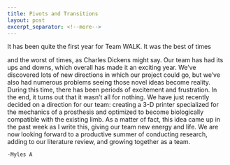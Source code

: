 ```yaml
---
title: Pivots and Transitions
layout: post
excerpt_separator: <!--more--> 
---
```


It has been quite the first year for Team WALK. It was the best of times
<!--more-->
and the worst of times, as Charles Dickens might say. Our team has had its ups and downs, which overall has made it an exciting year. We’ve discovered lots of new directions in which our project could go, but we’ve also had numerous problems seeing those novel ideas become reality. During this time, there has been periods of excitement and frustration. In the end, it turns out that it wasn’t all for nothing. We have just recently decided on a direction for our team: creating a 3-D printer specialized for the mechanics of a prosthesis and optimized to become biologically compatible with the existing limb. As a matter of fact, this idea came up in the past week as I write this, giving our team new energy and life. We are now looking forward to a productive summer of conducting research, adding to our literature review, and growing together as a team. 
	
	-Myles A

